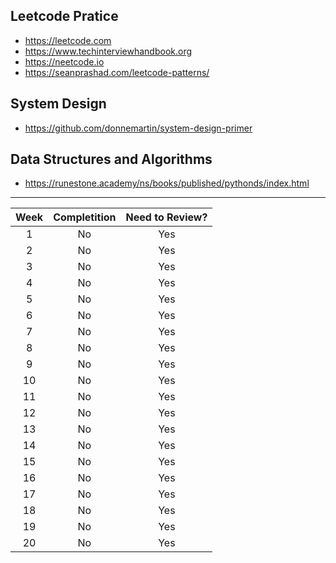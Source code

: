 ## Leetcode Pratice
- https://leetcode.com
- https://www.techinterviewhandbook.org
- https://neetcode.io
- https://seanprashad.com/leetcode-patterns/

## System Design
- https://github.com/donnemartin/system-design-primer

## Data Structures and Algorithms
- https://runestone.academy/ns/books/published/pythonds/index.html

---

| Week   | Completition | Need to Review?  |
| :----: |    :----:    |     :----:       |
| 1      |      No      |   Yes            |
| 2      |      No      |   Yes            |
| 3      |      No      |   Yes            |
| 4      |      No      |   Yes            |
| 5      |      No      |   Yes            |
| 6      |      No      |   Yes            |
| 7      |      No      |   Yes            |
| 8      |      No      |   Yes            |
| 9      |      No      |   Yes            |
| 10     |      No      |   Yes            |
| 11     |      No      |   Yes            |
| 12     |      No      |   Yes            |
| 13     |      No      |   Yes            |
| 14     |      No      |   Yes            |
| 15     |      No      |   Yes            |
| 16     |      No      |   Yes            |
| 17     |      No      |   Yes            |
| 18     |      No      |   Yes            |
| 19     |      No      |   Yes            |
| 20     |      No      |   Yes            |
